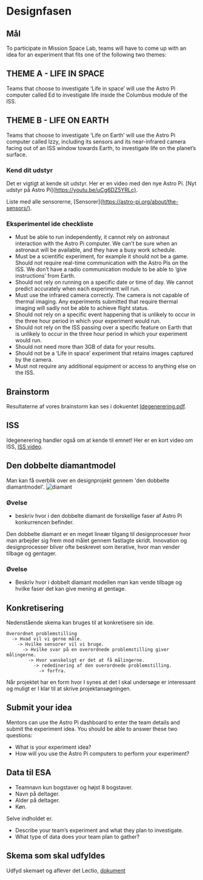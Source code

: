 # Designfasen

## Mål

To participate in Mission Space Lab, teams will have to come up with an idea for an experiment that fits one of the following two themes:

## THEME A - LIFE IN SPACE
Teams that choose to investigate ‘Life in space’ will use the Astro Pi computer called Ed to investigate life inside the Columbus module of the ISS.
## THEME B - LIFE ON EARTH
Teams that choose to investigate ‘Life on Earth’ will use the Astro Pi computer called Izzy, including its sensors and its near-infrared camera facing out of an ISS window towards Earth, to investigate life on the planet’s surface.

### Kend dit udstyr
Det er vigtigt at kende sit udstyr. Her er en video med den nye Astro Pi.
[Nyt udstyr på Astro Pi]{https://youtu.be/uCg6DZ5YRLc}.

Liste med alle sensorerne, [Sensorer]{https://astro-pi.org/about/the-sensors/}.


### Eksperimentel ide checkliste

* Must be able to run independently, it cannot rely on astronaut interaction with the Astro Pi computer. We can’t be sure when an astronaut will be available, and they have a busy work schedule.
* Must be a scientific experiment, for example it should not be a game.
Should not require real-time communication with the Astro Pis on the ISS. We don’t have a radio communication module to be able to ‘give instructions’ from Earth.
* Should not rely on running on a specific date or time of day. We cannot predict accurately when each experiment will run.
* Must use the infrared camera correctly. The camera is not capable of thermal imaging. Any experiments submitted that require thermal imaging will sadly not be able to achieve flight status.
* Should not rely on a specific event happening that is unlikely to occur in the three hour period in which your experiment would run.
* Should not rely on the ISS passing over a specific feature on Earth that is unlikely to occur in the three hour period in which your experiment would run.
* Should not need more than 3GB of data for your results.
* Should not be a ‘Life in space’ experiment that retains images captured by the camera.
* Must not require any additional equipment or access to anything else on the ISS.

## Brainstorm
Resultaterne af vores brainstorm kan ses i dokuentet [Idegenerering.pdf](/material/Idegenerering.pdf).

## ISS
Idegenerering handler også om at kende til emnet! Her er en kort video om ISS, [ISS video](https://www.youtube.com/watch?v=NtrVwX1ncqk).

## Den dobbelte diamantmodel
Man kan få overblik over en designprojekt gennem 'den dobbelte diamantmodel'.
![diamant](https://upload.wikimedia.org/wikipedia/commons/b/bd/Double_diamond.png)
### Øvelse
* beskriv hvor i den dobbelte diamant de forskellige faser af Astro Pi konkurrencen befinder.

Den dobbelte diamant er en meget lineær tilgang til designprocesser hvor man arbejder sig frem mod målet gennem fastlagte skridt.  Innovation og designprocesser bliver ofte beskrevet som iterative, hvor man vender tilbage og gentager.
### Øvelse
* Beskriv hvor i dobbelt diamant modellen man kan vende tilbage og hvilke faser det kan give mening at gentage.

## Konkretisering

Nedenstående skema kan bruges til at konkretisere sin ide.

```
Overordnet problemstilling
  -> Hvad vil vi gerne måle.
    -> Hvilke sensorer vil vi bruge.
      -> Hvilke svar på en overordnede problemstilling giver målingerne.
        -> Hvor vanskeligt er det at få målingerne.
          -> rededinering af den overordnede problemstilling.
            -> forfra.
```
Når projektet har en form hvor I synes at det I skal undersøge er interessant og muligt er I klar til at skrive projektansøgningen.


## Submit your idea

Mentors can use the Astro Pi dashboard to enter the team details and submit the experiment idea. You should be able to answer these two questions:

* What is your experiment idea?
* How will you use the Astro Pi computers to perform your experiment?



## Data til ESA
* Teamnavn kun bogstaver og højst 8 bogstaver.
* Navn på deltager.
* Alder på deltager.
* Køn.

Selve indholdet er.
* Describe your team’s experiment and what they plan to investigate.
* What type of data does your team plan to gather?


## Skema som skal udfyldes
Udfyd skemaet og aflever det Lectio, [dokument](/material/tilmeldingsformular.txt)
